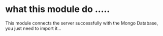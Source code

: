 # what this module do .....

This module connects the server successfully with the Mongo Database, you just need to import it...
